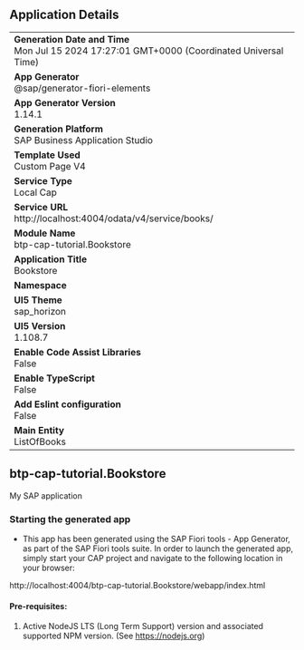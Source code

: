 ## Application Details
|               |
| ------------- |
|**Generation Date and Time**<br>Mon Jul 15 2024 17:27:01 GMT+0000 (Coordinated Universal Time)|
|**App Generator**<br>@sap/generator-fiori-elements|
|**App Generator Version**<br>1.14.1|
|**Generation Platform**<br>SAP Business Application Studio|
|**Template Used**<br>Custom Page V4|
|**Service Type**<br>Local Cap|
|**Service URL**<br>http://localhost:4004/odata/v4/service/books/
|**Module Name**<br>btp-cap-tutorial.Bookstore|
|**Application Title**<br>Bookstore|
|**Namespace**<br>|
|**UI5 Theme**<br>sap_horizon|
|**UI5 Version**<br>1.108.7|
|**Enable Code Assist Libraries**<br>False|
|**Enable TypeScript**<br>False|
|**Add Eslint configuration**<br>False|
|**Main Entity**<br>ListOfBooks|

## btp-cap-tutorial.Bookstore

My SAP application

### Starting the generated app

-   This app has been generated using the SAP Fiori tools - App Generator, as part of the SAP Fiori tools suite.  In order to launch the generated app, simply start your CAP project and navigate to the following location in your browser:

http://localhost:4004/btp-cap-tutorial.Bookstore/webapp/index.html

#### Pre-requisites:

1. Active NodeJS LTS (Long Term Support) version and associated supported NPM version.  (See https://nodejs.org)


